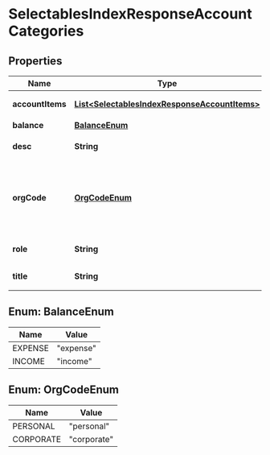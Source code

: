 

# SelectablesIndexResponseAccountCategories

## Properties

Name | Type | Description | Notes
------------ | ------------- | ------------- | -------------
**accountItems** | [**List&lt;SelectablesIndexResponseAccountItems&gt;**](SelectablesIndexResponseAccountItems.md) | 勘定科目の一覧 | 
**balance** | [**BalanceEnum**](#BalanceEnum) | 収支 | 
**desc** | **String** | カテゴリーの説明 |  [optional]
**orgCode** | [**OrgCodeEnum**](#OrgCodeEnum) | 事業形態（個人事業主: personal、法人: corporate） | 
**role** | **String** | カテゴリーコード | 
**title** | **String** | カテゴリー名 | 



## Enum: BalanceEnum

Name | Value
---- | -----
EXPENSE | &quot;expense&quot;
INCOME | &quot;income&quot;



## Enum: OrgCodeEnum

Name | Value
---- | -----
PERSONAL | &quot;personal&quot;
CORPORATE | &quot;corporate&quot;



